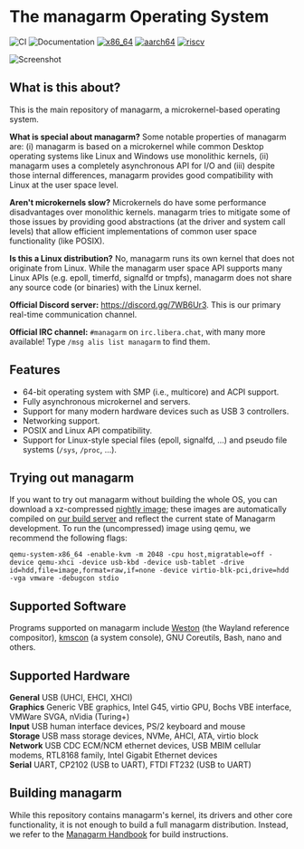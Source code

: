 # The managarm Operating System

![CI](https://github.com/managarm/managarm/workflows/CI/badge.svg)
![Documentation](https://github.com/managarm/managarm/workflows/Documentation/badge.svg)
[![x86_64](https://builds.managarm.org/projects/managarm/badge)](https://builds.managarm.org/projects/managarm)
[![aarch64](https://builds.managarm.org/projects/managarm_aarch64/badge)](https://builds.managarm.org/projects/managarm_aarch64)
[![riscv](https://builds.managarm.org/projects/managarm_riscv64/badge)](https://builds.managarm.org/projects/managarm_riscv64)

![Screenshot](../assets/screenshots/managarm-glxgears-xclock.png?raw=true)

## What is this about?

This is the main repository of managarm, a microkernel-based operating system.

**What is special about managarm?** Some notable properties of managarm are:
(i) managarm is based on a microkernel while common Desktop operating systems like Linux and Windows use monolithic kernels,
(ii) managarm uses a completely asynchronous API for I/O
and (iii) despite those internal differences, managarm provides good compatibility with Linux at the user space level.

**Aren't microkernels slow?** Microkernels do have some performance disadvantages over monolithic kernels.
managarm tries to mitigate some of those issues by providing good abstractions (at the driver and system call levels)
that allow efficient implementations of common user space functionality (like POSIX).

**Is this a Linux distribution?** No, managarm runs its own kernel that does not originate from Linux.
While the managarm user space API supports many Linux APIs (e.g. epoll, timerfd, signalfd or tmpfs),
managarm does not share any source code (or binaries) with the Linux kernel.

**Official Discord server:** https://discord.gg/7WB6Ur3. This is our primary real-time communication channel.

**Official IRC channel:** `#managarm` on `irc.libera.chat`, with many more available! Type `/msg alis list managarm` to find them.

## Features

* 64-bit operating system with SMP (i.e., multicore) and ACPI support.
* Fully asynchronous microkernel and servers.
* Support for many modern hardware devices such as USB 3 controllers.
* Networking support.
* POSIX and Linux API compatibility.
* Support for Linux-style special files (epoll, signalfd, ...) and pseudo file systems (`/sys`, `/proc`, ...).

## Trying out managarm

If you want to try out managarm without building the whole OS, you can download a
xz-compressed [nightly image](https://builds.managarm.org/projects/managarm/success/repo/files/x86_64/image.xz);
these images are automatically compiled on [our build server](https://builds.managarm.org)
and reflect the current state of Managarm development.
To run the (uncompressed) image using qemu, we recommend the following flags:

`qemu-system-x86_64 -enable-kvm -m 2048 -cpu host,migratable=off -device qemu-xhci -device usb-kbd -device usb-tablet -drive id=hdd,file=image,format=raw,if=none -device virtio-blk-pci,drive=hdd -vga vmware -debugcon stdio`

## Supported Software

Programs supported on managarm include [Weston](https://gitlab.freedesktop.org/wayland/weston/) (the Wayland reference compositor), [kmscon](https://www.freedesktop.org/wiki/Software/kmscon/) (a system console), GNU Coreutils, Bash, nano and others.

## Supported Hardware

**General** USB (UHCI, EHCI, XHCI)\
**Graphics** Generic VBE graphics, Intel G45, virtio GPU, Bochs VBE interface, VMWare SVGA, nVidia (Turing+)\
**Input** USB human interface devices, PS/2 keyboard and mouse\
**Storage** USB mass storage devices, NVMe, AHCI, ATA, virtio block\
**Network** USB CDC ECM/NCM ethernet devices, USB MBIM cellular modems, RTL8168 family, Intel Gigabit Ethernet devices\
**Serial** UART, CP2102 (USB to UART), FTDI FT232 (USB to UART)

## Building managarm

While this repository contains managarm's kernel, its drivers and other core functionality,
it is not enough to build a full managarm distribution. Instead, we refer to the
[Managarm Handbook](https://docs.managarm.org/handbook/building/index.html) for build instructions.
